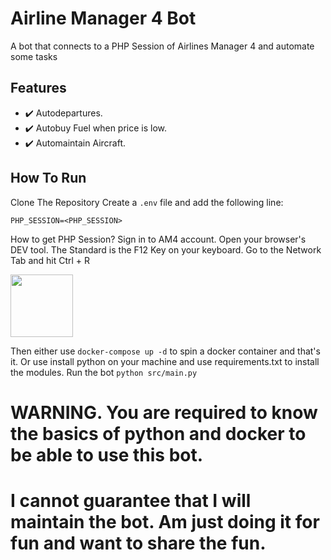 # Airline Manager 4 Bot
A bot that connects to a PHP Session of Airlines Manager 4 and automate some tasks

## Features
- ✔️ Autodepartures.
- ✔️ Autobuy Fuel when price is low.
- ✔️ Automaintain Aircraft.

## How To Run
Clone The Repository
Create a `.env` file and add the following line:
```
PHP_SESSION=<PHP_SESSION>
```
How to get PHP Session?
Sign in to AM4 account.
Open your browser's DEV tool. The Standard is the F12 Key on your keyboard.
Go to the Network Tab and hit Ctrl + R

<img src="https://raw.githubusercontent.com/yanickflyer/airlinemanager4bot/master/img/phpsess.png" width="100px">

Then either use `docker-compose up -d` to spin a docker container and that's it.
Or use install python on your machine and use requirements.txt to install the modules.
Run the bot `python src/main.py`

# WARNING. You are required to know the basics of python and docker to be able to use this bot.
# I cannot guarantee that I will maintain the bot. Am just doing it for fun and want to share the fun.